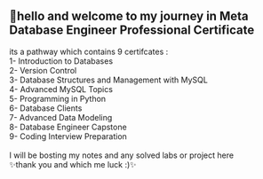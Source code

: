 ## 👋hello and welcome to my journey in Meta Database Engineer Professional Certificate

its a pathway which contains 9 certifcates : <br>
1- Introduction to Databases <br>
2- Version Control <br>
3- Database Structures and Management with MySQL <br>
4- Advanced MySQL Topics <br>
5- Programming in Python <br>
6- Database Clients <br>
7- Advanced Data Modeling <br>
8- Database Engineer Capstone <br>
9- Coding Interview Preparation <br>
<br>
I will be bosting my notes and any solved labs or project here <br>
✨thank you and which me luck :)✨
